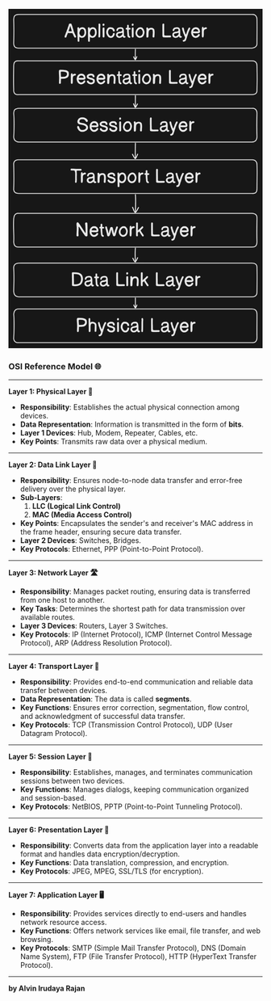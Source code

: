 ![logo](https://github.com/allwinrajan/OSI-REFERENCE-MODEL/blob/db0659f62915e042a583421425f031be879dbd89/Layering%20Diagram.png)
### **OSI Reference Model 🌐**

---

**Layer 1: Physical Layer 🧩**
- **Responsibility**: Establishes the actual physical connection among devices.
- **Data Representation**: Information is transmitted in the form of **bits**.
- **Layer 1 Devices**: Hub, Modem, Repeater, Cables, etc.
- **Key Points**: Transmits raw data over a physical medium.  

---

**Layer 2: Data Link Layer 🔗**
- **Responsibility**: Ensures node-to-node data transfer and error-free delivery over the physical layer.
- **Sub-Layers**:  
  1. **LLC (Logical Link Control)**  
  2. **MAC (Media Access Control)**
- **Key Points**: Encapsulates the sender's and receiver's MAC address in the frame header, ensuring secure data transfer.
- **Layer 2 Devices**: Switches, Bridges.
- **Key Protocols**: Ethernet, PPP (Point-to-Point Protocol).

---

**Layer 3: Network Layer 🛣️**
- **Responsibility**: Manages packet routing, ensuring data is transferred from one host to another.
- **Key Tasks**: Determines the shortest path for data transmission over available routes.
- **Layer 3 Devices**: Routers, Layer 3 Switches.
- **Key Protocols**: IP (Internet Protocol), ICMP (Internet Control Message Protocol), ARP (Address Resolution Protocol).

---

**Layer 4: Transport Layer 🚚**
- **Responsibility**: Provides end-to-end communication and reliable data transfer between devices.
- **Data Representation**: The data is called **segments**.
- **Key Functions**: Ensures error correction, segmentation, flow control, and acknowledgment of successful data transfer.
- **Key Protocols**: TCP (Transmission Control Protocol), UDP (User Datagram Protocol).

---

**Layer 5: Session Layer 📅**
- **Responsibility**: Establishes, manages, and terminates communication sessions between two devices.
- **Key Functions**: Manages dialogs, keeping communication organized and session-based.
- **Key Protocols**: NetBIOS, PPTP (Point-to-Point Tunneling Protocol).

---

**Layer 6: Presentation Layer 🎨**
- **Responsibility**: Converts data from the application layer into a readable format and handles data encryption/decryption.
- **Key Functions**: Data translation, compression, and encryption.
- **Key Protocols**: JPEG, MPEG, SSL/TLS (for encryption).

---

**Layer 7: Application Layer 🖥️**
- **Responsibility**: Provides services directly to end-users and handles network resource access.
- **Key Functions**: Offers network services like email, file transfer, and web browsing.
- **Key Protocols**: SMTP (Simple Mail Transfer Protocol), DNS (Domain Name System), FTP (File Transfer Protocol), HTTP (HyperText Transfer Protocol).

---

**by Alvin Irudaya Rajan**
